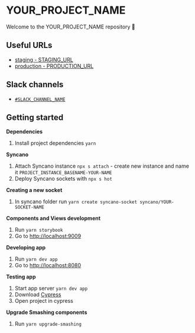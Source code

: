 # YOUR_PROJECT_NAME

Welcome to the YOUR_PROJECT_NAME repository 👋

## Useful URLs

- [staging - STAGING_URL](STAGING_URL)
- [production - PRODUCTION_URL](PRODUCTION_URL)

## Slack channels

- [`#SLACK_CHANNEL_NAME`](SLACK_CHANNEL_URL)

## Getting started

**Dependencies**

1. Install project dependencies `yarn`

**Syncano**

1. Attach Syncano instance `npx s attach` - create new instance and name it `PROJECT_INSTANCE_BASENAME-YOUR-NAME`
2. Deploy Syncano sockets with `npx s hot`

**Creating a new socket**

1. In syncano folder run `yarn create syncano-socket syncano/YOUR-SOCKET-NAME`

**Components and Views development**

1. Run `yarn storybook`
2. Go to [http://localhost:9009](http://localhost:9009)

**Developing app**

1. Run `yarn dev app`
2. Go to [http://localhost:8080](http://localhost:8080)

**Testing app**

1. Start app server `yarn dev app`
2. Download [Cypress](https://docs.cypress.io/guides/getting-started/installing-cypress.html#Direct-download)
3. Open project in cypress

**Upgrade Smashing components**

1. Run `yarn upgrade-smashing`

